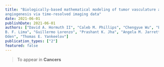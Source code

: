 ```yaml
---
title: "Biologically-based mathematical modeling of tumor vasculature and
angiogenesis via time-resolved imaging data"
date: 2021-06-01
publishDate: 2021-06-01
authors: ["David A. Hormuth II", "Caleb M. Phillips", "Chengyue Wu", "Ernesto A.
B. F. Lima", "Guillermo Lorenzo", "Prashant K. Jha", "Angela M. Jarrett", "J. Tinsley
Oden", "Thomas E. Yankeelov"]
publication_types: ["2"]
featured: false
---
```


> To appear in **Cancers**

